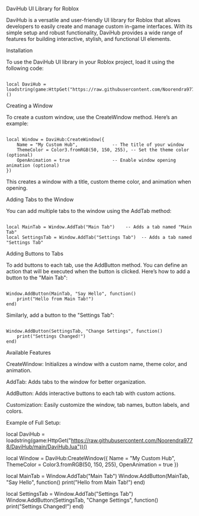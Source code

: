 DaviHub UI Library for Roblox

DaviHub is a versatile and user-friendly UI library for Roblox that allows developers to easily create and manage custom in-game interfaces. With its simple setup and robust functionality, DaviHub provides a wide range of features for building interactive, stylish, and functional UI elements.

Installation

To use the DaviHub UI library in your Roblox project, load it using the following code:

<pre><code class="language-lua">
local DaviHub = loadstring(game:HttpGet("https://raw.githubusercontent.com/Noorendra9778/DaviHub/main/DaviHub.lua"))()
</code></pre>Creating a Window

To create a custom window, use the CreateWindow method. Here’s an example:

<pre><code class="language-lua">
local Window = DaviHub:CreateWindow({
    Name = "My Custom Hub",             -- The title of your window
    ThemeColor = Color3.fromRGB(50, 150, 255), -- Set the theme color (optional)
    OpenAnimation = true                -- Enable window opening animation (optional)
})
</code></pre>This creates a window with a title, custom theme color, and animation when opening.

Adding Tabs to the Window

You can add multiple tabs to the window using the AddTab method:

<pre><code class="language-lua">
local MainTab = Window.AddTab("Main Tab")    -- Adds a tab named "Main Tab"
local SettingsTab = Window.AddTab("Settings Tab")  -- Adds a tab named "Settings Tab"
</code></pre>Adding Buttons to Tabs

To add buttons to each tab, use the AddButton method. You can define an action that will be executed when the button is clicked. Here’s how to add a button to the "Main Tab":

<pre><code class="language-lua">
Window.AddButton(MainTab, "Say Hello", function()
    print("Hello from Main Tab!")
end)
</code></pre>Similarly, add a button to the "Settings Tab":

<pre><code class="language-lua">
Window.AddButton(SettingsTab, "Change Settings", function()
    print("Settings Changed!")
end)
</code></pre>Available Features

CreateWindow: Initializes a window with a custom name, theme color, and animation.

AddTab: Adds tabs to the window for better organization.

AddButton: Adds interactive buttons to each tab with custom actions.

Customization: Easily customize the window, tab names, button labels, and colors.


Example of Full Setup:

local DaviHub = loadstring(game:HttpGet("https://raw.githubusercontent.com/Noorendra9778/DaviHub/main/DaviHub.lua"))()

local Window = DaviHub:CreateWindow({
    Name = "My Custom Hub",
    ThemeColor = Color3.fromRGB(50, 150, 255),
    OpenAnimation = true
})

local MainTab = Window.AddTab("Main Tab")
Window.AddButton(MainTab, "Say Hello", function()
    print("Hello from Main Tab!")
end)

local SettingsTab = Window.AddTab("Settings Tab")
Window.AddButton(SettingsTab, "Change Settings", function()
    print("Settings Changed!")
end)

